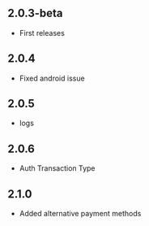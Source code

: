 ## 2.0.3-beta
* First releases
## 2.0.4
* Fixed android issue
## 2.0.5
* logs
## 2.0.6
* Auth Transaction Type
## 2.1.0
* Added alternative payment methods
